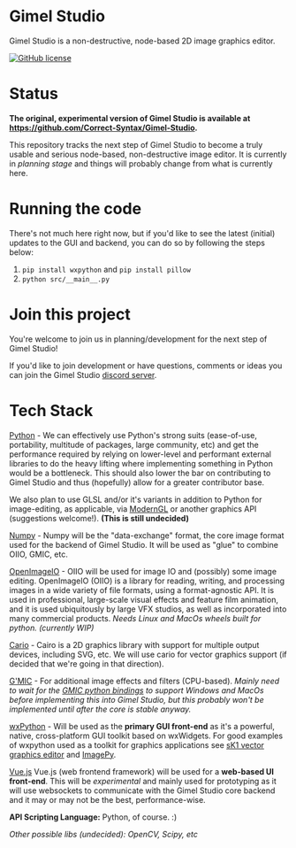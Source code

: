 Gimel Studio
============

Gimel Studio is a non-destructive, node-based 2D image graphics editor.

[![GitHub license](https://img.shields.io/github/license/Correct-Syntax/Gimel-Studio?color=light-green)](https://github.com/GimelStudio/GimelStudio/blob/master/LICENSE)


# Status

**The original, experimental version of Gimel Studio is available at https://github.com/Correct-Syntax/Gimel-Studio.**

This repository tracks the next step of Gimel Studio to become a truly usable and serious node-based, non-destructive image editor. It is currently in *planning stage* and things will probably change from what is currently here.


# Running the code

There's not much here right now, but if you'd like to see the latest (initial) updates to the GUI and backend, you can do so by following the steps below:

1. ``pip install wxpython`` and ``pip install pillow``
2. ``python src/__main__.py``


# Join this project

You're welcome to join us in planning/development for the next step of Gimel Studio!

If you'd like to join development or have questions, comments or ideas you can join the Gimel Studio [discord server](https://discord.gg/RqwbDrVDpK).


# Tech Stack

[Python](https://python.org) - We can effectively use Python's strong suits (ease-of-use, portability, multitude of packages, large community, etc) and get the performance required by relying on lower-level and performant external libraries to do the heavy lifting where implementing something in Python would be a bottleneck. This should also lower the bar on contributing to Gimel Studio and thus (hopefully) allow for a greater contributor base.

We also plan to use GLSL and/or it's variants in addition to Python for image-editing, as applicable, via [ModernGL](https://github.com/moderngl/moderngl) or another graphics API (suggestions welcome!). **(This is still undecided)**

[Numpy](https://numpy.org/) - Numpy will be the "data-exchange" format, the core image format used for the backend of Gimel Studio. It will be used as "glue" to combine OIIO, GMIC, etc.

[OpenImageIO](https://openimageio.readthedocs.io/en/release-2.2.8.0/) - OIIO will be used for image IO and (possibly) some image editing. OpenImageIO (OIIO) is a library for reading, writing, and processing images in a wide variety of file formats, using a format-agnostic API. It is used in professional, large-scale visual effects and feature film animation, and it is used ubiquitously by large VFX studios, as well as incorporated into many commercial products. *Needs Linux and MacOs wheels built for python. (currently WIP)*

[Cario](https://pycairo.readthedocs.io/en/latest/) - Cairo is a 2D graphics library with support for multiple output devices, including SVG, etc. We will use cario for vector graphics support (if decided that we're going in that direction).

[G'MIC](https://gmic.eu/) - For additional image effects and filters (CPU-based). *Mainly need to wait for the [GMIC python bindings](https://github.com/myselfhimself/gmic-py) to support Windows and MacOs before implementing this into Gimel Studio, but this probably won't be implemented until after the core is stable anyway.*

[wxPython](https://wxpython.org) -  Will be used as the **primary GUI front-end** as it's a powerful, native, cross-platform GUI toolkit based on wxWidgets. For good examples of wxpython used as a toolkit for graphics applications see [sK1 vector graphics editor](https://sk1project.net/) and [ImagePy](https://github.com/Image-Py).

[Vue.js](https://vuejs.org/) Vue.js (web frontend framework) will be used for a **web-based UI front-end**. This will be *experimental* and mainly used for prototyping as it will use websockets to communicate with the Gimel Studio core backend and it may or may not be the best, performance-wise.

**API Scripting Language:** Python, of course. :)

*Other possible libs (undecided): OpenCV, Scipy, etc*